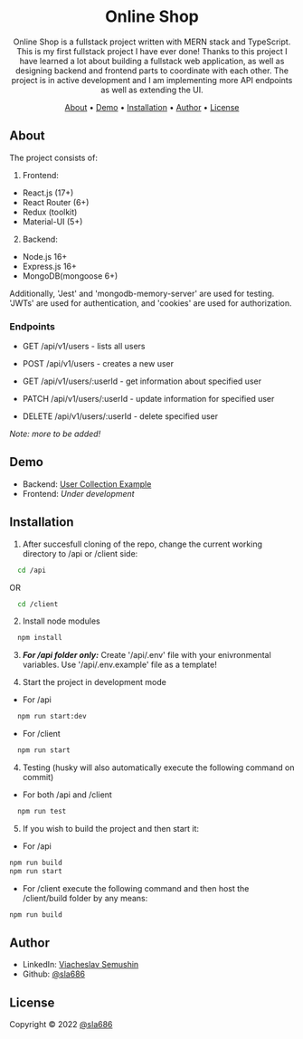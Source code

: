 <div align="center">

# Online Shop

Online Shop is a fullstack project written with MERN stack and TypeScript. This is my first fullstack project I have ever done!
Thanks to this project I have learned a lot about building a fullstack web application, as well as designing backend and frontend parts to coordinate with each other.
The project is in active development and I am implementing more API endpoints as well as extending the UI.

[About](#about) •
[Demo](#demo) •
[Installation](#installation) •
[Author](#author) •
[License](#license)

</div>

## About

The project consists of:

1. Frontend:

- React.js (17+)
- React Router (6+)
- Redux (toolkit)
- Material-UI (5+)

2. Backend:

- Node.js 16+
- Express.js 16+
- MongoDB(mongoose 6+)

Additionally, 'Jest' and 'mongodb-memory-server' are used for testing. 'JWTs' are used for authentication, and 'cookies' are used for authorization.

### Endpoints

- GET /api/v1/users - lists all users
- POST /api/v1/users - creates a new user

- GET /api/v1/users/:userId - get information about specified user
- PATCH /api/v1/users/:userId - update information for specified user
- DELETE /api/v1/users/:userId - delete specified user

_Note: more to be added!_

## Demo

- Backend: [User Collection Example](https://backend-online-shop-sla686.herokuapp.com/api/v1/users)
- Frontend: _Under development_

## Installation

1. After succesfull cloning of the repo, change the current working directory to /api or /client side:

```sh
  cd /api
```

OR

```sh
  cd /client
```

2. Install node modules

```sh
  npm install
```

3. **_For /api folder only:_** Create '/api/.env' file with your enivronmental variables. Use '/api/.env.example' file as a template!

4. Start the project in development mode

- For /api

```sh
  npm run start:dev
```

- For /client

```sh
  npm run start
```

4. Testing (husky will also automatically execute the following command on commit)

- For both /api and /client

```sh
  npm run test
```

5. If you wish to build the project and then start it:

- For /api

```sh
npm run build
npm run start
```

- For /client execute the following command and then host the /client/build folder by any means:

```sh
npm run build
```

## Author

- LinkedIn: [Viacheslav Semushin](https://www.linkedin.com/in/viacheslav-semushin/)
- Github: [@sla686](https://github.com/sla686)

## License

Copyright © 2022 [@sla686](https://github.com/sla686) </br>
